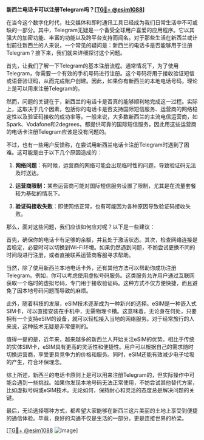 **新西兰电话卡可以注册Telegram吗？[[TG💪+ @esim1088](https://t.me/s/esim1088)]**

在当今这个数字化时代，社交媒体和即时通讯工具已经成为我们日常生活中不可或缺的一部分。其中，Telegram无疑是一个备受全球用户喜爱的应用程序。它以其强大的加密功能、丰富的功能以及跨平台支持而闻名。对于那些生活在新西兰或计划前往新西兰的人来说，一个常见的疑问是：新西兰的电话卡是否能够用于注册Telegram？接下来，我们就来详细探讨这个问题。

首先，让我们了解一下Telegram的基本注册流程。通常情况下，为了使用Telegram，你需要一个有效的手机号码进行注册。这个号码将用于接收验证短信或语音验证码，从而完成账户创建。因此，如果你有新西兰的本地电话号码，理论上是可以用来注册Telegram的。

然而，问题的关键在于，新西兰的电话卡是否真的能够顺利地完成这一过程。实际上，这取决于几个因素，包括你的电话卡是否支持国际短信服务、运营商的网络稳定性以及验证码接收的成功率等。一般来说，大多数新西兰的主流电信运营商，如Spark、Vodafone和2degrees，都提供可靠的国际短信服务，因此用这些运营商的电话卡注册Telegram应该是没有问题的。

不过，也有一些用户反馈称，在尝试用新西兰电话卡注册Telegram时遇到了困难。这可能是由于以下几个原因造成的：

1. **网络问题**：有时候，运营商的网络可能会出现临时性的问题，导致验证码无法及时送达。
   
2. **运营商限制**：某些运营商可能对国际短信服务设置了限制，尤其是在流量套餐较为基础的情况下。

3. **验证码接收失败**：即使网络正常，也有可能因为各种原因导致验证码接收失败。

那么，面对这些问题，我们应该如何应对呢？以下是一些建议：

首先，确保你的电话卡有足够的余额，并且处于激活状态。其次，检查网络连接是否稳定，必要时可以切换到Wi-Fi环境。如果仍然遇到问题，不妨尝试更换不同的时间段进行注册，或者直接联系运营商客服寻求帮助。

当然，除了使用新西兰本地电话卡外，还有其他方法可以帮助你成功注册Telegram。例如，你可以考虑使用虚拟号码服务。这类服务允许用户通过互联网获取一个临时的虚拟号码，专门用于接收验证码。这种方式不仅方便快捷，而且避免了因本地号码问题而导致的麻烦。

此外，随着科技的发展，eSIM技术逐渐成为一种新兴的选择。eSIM是一种嵌入式SIM卡，可以直接安装在手机中，无需物理卡槽。这意味着，无论身在何处，只要拥有一个支持eSIM的设备，就可以轻松接入当地的网络服务。对于经常旅行的人来说，这种技术无疑是非常便利的。

值得一提的是，近年来，越来越多的新西兰人开始关注eSIM的优势。相比于传统的实体SIM卡，eSIM具有更高的灵活性和便捷性。用户可以根据自己的需求随时切换运营商，享受更具竞争力的价格和服务。同时，eSIM还能有效减少电子垃圾的产生，符合环保理念。

综上所述，新西兰的电话卡原则上是可以用来注册Telegram的，但实际操作中可能会遇到一些挑战。如果你发现本地号码无法正常使用，不妨尝试其他替代方案，比如虚拟号码或eSIM技术。无论如何，保持耐心和灵活的态度总是解决问题的关键。

最后，无论选择哪种方式，都希望大家能够在新西兰这片美丽的土地上享受到便捷的通信体验。毕竟，良好的沟通不仅是生活的一部分，更是连接世界的桥梁。

[[TG💪+ @esim1088](https://t.me/s/esim1088) ![Image](https://i.postimg.cc/4NQfJmqS/Snipaste-2025-05-13-00-14-12.png)]